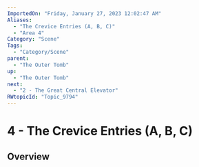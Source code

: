 ```yaml
---
ImportedOn: "Friday, January 27, 2023 12:02:47 AM"
Aliases:
  - "The Crevice Entries (A, B, C)"
  - "Area 4"
Category: "Scene"
Tags:
  - "Category/Scene"
parent:
  - "The Outer Tomb"
up:
  - "The Outer Tomb"
next:
  - "2 - The Great Central Elevator"
RWtopicId: "Topic_9794"
---
```

# 4 - The Crevice Entries (A, B, C)
## Overview
